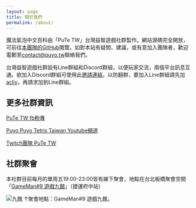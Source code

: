 ```yaml
---
layout: page
title: 關於我們
permalink: /about/
---
```


魔法氣泡中文百科由「PuTe TW」台灣益智遊戲社群製作。網站源碼完全開放，可前往[本團隊的GitHub](https://github.com/puyotw)閱覽。如對本站有疑問、建議，或有意加入團隊者，歡迎電郵至<contact@puyo.tw>聯絡我們。

台灣益智遊戲社群設有Line群組和Discord群組，以便玩家交流，兩個平台訊息互通。欲加入Discord群組可使用此[邀請連結](https://discord.gg/KhPdVQ4)。以防翻群，要加入Line群組請先加[acliv](https://line.me/ti/p/SVbwckF-wq)，再請求加到Line群組。

## 更多社群資訊

[PuTe TW fb粉專](https://www.facebook.com/putetaiwan/)

[Puyo Puyo Tetris Taiwan Youtube頻道](https://www.youtube.com/channel/UCc27V6_Bt4oj88O0dMimXaw)

[Twitch團隊 PuTe TW](https://www.twitch.tv/team/putetw)

## 社群聚會

本社群目前每月的單周五19:00-23:00皆有線下聚會，地點在台北板橋聚會空間「[GameMan#9 遊戲九館](https://www.facebook.com/gameman.no.9/)」（捷運府中站）


![九館](https://i.imgur.com/Xi0Hhyv.png)
↑聚會地點：GameMan#9 遊戲九館。
